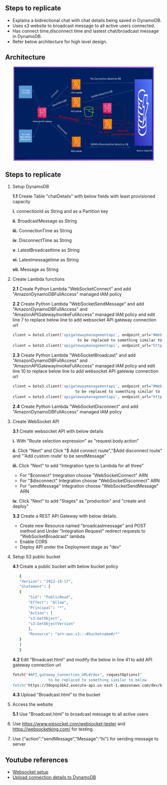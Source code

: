 ## Steps to replicate

* Explains a bidirectional chat with chat details being saved in DynamoDB.
* Uses s3 website to broadcast message to all active users connected.
* Has connect time,disconnect time and lastest chat/broadcast message in DynamoDB.
* Refer below architecture for high level design.

## Architecture
<p align="center">
  <img src="Slide.png" width="450" height="300" title="Architecture"> 
</p>

## Steps to replicate
  
  1. Setup DynamoDB
  
     **1.1** Create Table "chatDetails" with below fields with least provisioned capacity
     
	    **i.** connectionId as String and as a Partition key
		
	    **ii.** BroadcastMessage as String
		
	    **iii.** ConnectionTime as String
		
	    **iv.** DisconnectTime as String

	    **v.** LatestBroadcasttime as String

	    **vi.** Latestmessagetime as String

	    **vii.** Message as String		
		
  2. Create Lambda functions
  
      **2.1** Create Python Lambda "WebSocketConnect" and add "AmazonDynamoDBFullAccess" managed IAM policy 
      
      **2.2** Create Python Lambda "WebSocketSendMessage" and add "AmazonDynamoDBFullAccess" and "AmazonAPIGatewayInvokeFullAccess" managed IAM policy and edit line 7 to replace below line to add websocket API gateway connection url
      	
		```bash
		client = boto3.client('apigatewaymanagementapi', endpoint_url="#Websocket_API_gateway_connection_URL#/production")
									 to be replaced to something similar to below
		client = boto3.client('apigatewaymanagementapi', endpoint_url="https://3kzyms47sk.execute-api.us-east-1.amazonaws.com/production")
		```

      **2.3** Create Python Lambda "WebSocketBroadcast" and add "AmazonDynamoDBFullAccess" and "AmazonAPIGatewayInvokeFullAccess" managed IAM policy and edit line 10 to replace below line to add websocket API gateway connection url
      
		```bash
		client = boto3.client('apigatewaymanagementapi', endpoint_url="#Websocket_API_gateway_connection_URL#/production")
									to be replaced to something similar to below
		client = boto3.client('apigatewaymanagementapi', endpoint_url="https://3kzyms47sk.execute-api.us-east-1.amazonaws.com/production")
		```
				
      **2.4** Create Python Lambda "WebSocketDisconnect" and add "AmazonDynamoDBFullAccess" managed IAM policy

  3. Create WebSocket API
  
       **3.1** Create websocket API with below details
       
		**i.** With "Route selection expression" as "request.body.action"
		
		**ii.** Click "Next" and Click "$ Add connect route","$Add disconnect route" and "'Add custom route' to be sendMessage"
		
		**iii.** Click "Next" to add "Integration type to Lambda for all three"
		
		* For "$connect" Integration choose "WebSocketConnect" ARN
		* For "$disconnect" Integration choose "WebSocketDisconnect" ARN
		* For "sendMessage" Integration choose "WebSocketSendMessage" ARN
		
		**iv.** Click "Next" to add "Stages" as "production" and "create and deploy"
		
       **3.2** Create a REST API Gateway with below details.
       
	    * Create new Resource named "broadcastmessage" and POST method and Under "Integration Request" redirect requests to "WebSocketBroadcast" lambda 
		* Enable CORS
		* Deploy API under the Deployment stage as "dev"
		
  4. Setup S3 public bucket

       **4.1** Create a public bucket with below bucket policy
	 ```bash
		{
	    "Version": "2012-10-17",
	    "Statement": [
		{
		    "Sid": "PublicRead",
		    "Effect": "Allow",
		    "Principal": "*",
		    "Action": [
			"s3:GetObject",
			"s3:GetObjectVersion"
		    ],
		    "Resource": "arn:aws:s3:::#bucketname#/*"
		}
	    ]
		}
	  ```
	
       **4.2**  Edit "Broadcast.html" and modify the below in line 41 to add API gateway connection url   
        ```bash
		fetch("#API_gateway_Connection_URL#/dev", requestOptions)"
						to be replaced to something similar to below	
		fetch("https://50opsp1bk2.execute-api.us-east-1.amazonaws.com/dev/broadcastmessage", requestOptions)
		```
		
       **4.3**  Upload "Broadcast.html" to the bucket
   
  5. Access the website

      **5.1**  Use "Broadcast.html" to broadcast message to all active users

  5. Use https://www.piesocket.com/websocket-tester and https://websocketking.com/ for testing.
  6. Use {"action":"sendMessage","Message":"hi"} for sending message to server
      

## Youtube references

<!-- YOUTUBE:START -->
- [Websocket setup](https://www.youtube.com/watch?v=FIrzkt7kH80&t=37s)
- [Upload connection details to DynamoDB](https://www.youtube.com/watch?v=n5XFPLo4Bbw&t=2692s)
<!-- YOUTUBE:END -->


<!-- 1. item1
1. item2
    1. subitem1
    2. subitem2 -->

